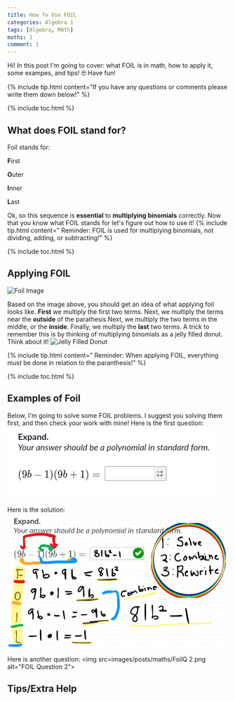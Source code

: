 ```yaml
---
title: How To Use FOIL
categories: Algebra 1
tags: [Algebra, MAth]
maths: 1
comment: 1
---
```

Hi! In this post I'm going to cover: what FOIL is in math, how to apply it, some exampes, and tips! 🤓 Have fun!

{% include tip.html content="If you have any questions or comments please write them down below!" %}

{% include toc.html %}
 
## What does FOIL stand for?

Foil stands for:

 **F**irst

 **O**uter

 **I**nner

 **L**ast


Ok, so this sequence is **essential** to **multiplying binomials** correctly. Now that you know what FOIL stands for let's figure out how to use it!
{% include tip.html content=" Reminder: FOIL is used for multiplying binomials, not dividing, adding, or subtracting!" %}

{% include toc.html %}
 

## Applying FOIL 
<img src="https://study.com/cimages/multimages/16/foil.png" alt="Foil Image">

Based on the image above, you should get an idea of what applying foil looks like. 
    **First** we multiply the first two terms.  Next, we multiply the terms near the **outside** of the parathesis.Next, we multiply the two terms in the middle, or the **inside**. Finally, we multiply the **last** two terms. A trick to remember this is by thinking of multiplying binomials as a jelly filled donut. 
    Think about it!
<img src="https://www.tastingtable.com/img/gallery/strawberry-jam-doughnut-recipe-donut/image-import.jpg" alt="Jelly Filled Donut">

{% include tip.html content=" Reminder: When applying FOIL, everything must be done in relation to the paranthesis!" %}

{% include toc.html %}

## Examples of Foil
Below, I'm going to solve some FOIL problems. I suggest you solving them first, and then check your work with mine!
Here is the first question:
<img src="images/posts/maths/foil.png" alt="FOIL Question 1">




Here is the solution:<img src="images/posts/maths/math.png" alt="FOIL Answer 1">

Here is another question:
<img src=images/posts/maths/FoilQ 2.png alt="FOIL Question 2">



## Tips/Extra Help

